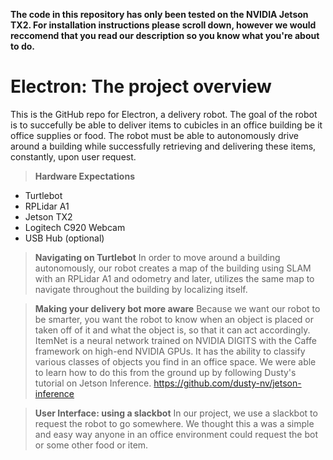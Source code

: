 **The code in this repository has only been tested on the NVIDIA Jetson TX2. For installation instructions please scroll down, however we would reccomend that you read our description so you know what you're about to do.**

# Electron: The project overview
This is the GitHub repo for Electron, a delivery robot. The goal of the robot is to succefully be able to deliver items to cubicles in an office building be it office supplies or food. The robot must be able to autonomously drive around a building while successfully retrieving and delivering these items, constantly, upon user request.

> **Hardware Expectations**
* Turtlebot
* RPLidar A1
* Jetson TX2
* Logitech C920 Webcam
* USB Hub (optional)

> **Navigating on Turtlebot**
In order to move around a building autonomously, our robot creates a map of the building using SLAM with an RPLidar A1 and odometry and later, utilizes the same map to navigate throughout the building by localizing itself.

> **Making your delivery bot more aware**
Because we want our robot to be smarter, you want the robot to know when an object is placed or taken off of it and what the object is, so that it can act accordingly. ItemNet is a neural network trained on NVIDIA DIGITS with the Caffe framework on high-end NVIDIA GPUs. It has the ability to classify various classes of objects you find in an office space. We were able to learn how to do this from the ground up by following Dusty's tutorial on Jetson Inference.
https://github.com/dusty-nv/jetson-inference

> **User Interface: using a slackbot**
In our project, we use a slackbot to request the robot to go somewhere. We thought this a was a simple and easy way anyone in an office environment could request the bot or some other food or item.

